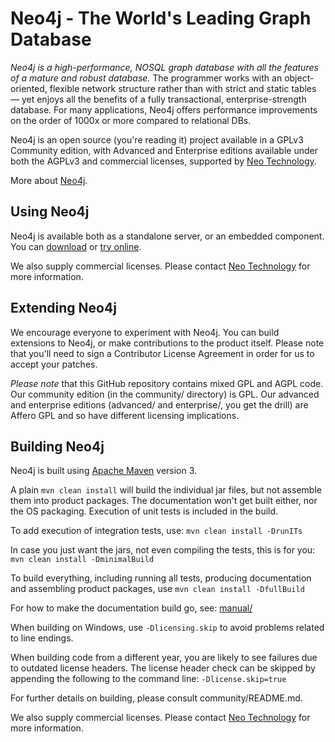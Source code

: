 Neo4j - The World's Leading Graph Database
==========================================

*Neo4j is a high-performance, NOSQL graph database with all the features of a mature and robust database.* The programmer works with an object-oriented, flexible network structure rather than with strict and static tables — yet enjoys all the benefits of a fully transactional, enterprise-strength database. For many applications, Neo4j offers performance improvements on the order of 1000x or more compared to relational DBs.

Neo4j is an open source (you're reading it) project available in a GPLv3 Community edition, with Advanced and Enterprise editions available under both the AGPLv3 and commercial licenses, supported by [Neo Technology](http://neotechnology.com/).

More about [Neo4j](http://neo4j.org/).

Using Neo4j
-----------

Neo4j is available both as a standalone server, or an embedded component.  You can [download](http://neo4j.org/download/) or [try online](http://console.neo4j.org/).

We also supply commercial licenses. Please contact [Neo Technology](sales@neotechnology.com) for more information.

Extending Neo4j
---------------

We encourage everyone to experiment with Neo4j. You can build extensions to Neo4j, or make contributions to the product itself.  Please note that you'll need to sign a Contributor License Agreement in order for us to accept your patches.

*Please note* that this GitHub repository contains mixed GPL and AGPL code.  Our community edition (in the community/ directory) is GPL. Our advanced and enterprise editions (advanced/ and enterprise/, you get the drill) are Affero GPL and so have different licensing implications.

Building Neo4j
--------------

Neo4j is built using [Apache Maven](http://maven.apache.org/) version 3.

A plain `mvn clean install` will build the individual jar files, but not assemble them into product packages.
The documentation won't get built either, nor the OS packaging.
Execution of unit tests is included in the build.

To add execution of integration tests, use: `mvn clean install -DrunITs`

In case you just want the jars, not even compiling the tests, this is for you: `mvn clean install -DminimalBuild`

To build everything, including running all tests, producing documentation and assembling product packages, use `mvn clean install -DfullBuild`

For how to make the documentation build go, see: [manual/](https://github.com/neo4j/neo4j/tree/master/manual)

When building on Windows, use `-Dlicensing.skip` to avoid problems related to line endings.

When building code from a different year, you are likely to see failures due to outdated license headers.
The license header check can be skipped by appending the following to the command line: `-Dlicense.skip=true`

For further details on building, please consult community/README.md.

We also supply commercial licenses. Please contact [Neo Technology](mailto:sales@neotechnology.com) for more information.
